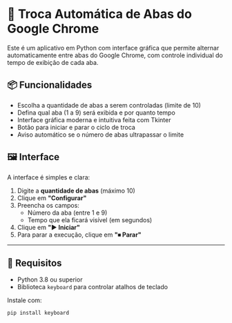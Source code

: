 # 🔁 Troca Automática de Abas do Google Chrome

Este é um aplicativo em Python com interface gráfica que permite alternar automaticamente entre abas do Google Chrome, com controle individual do tempo de exibição de cada aba.

## 📦 Funcionalidades

- Escolha a quantidade de abas a serem controladas (limite de 10)
- Defina qual aba (1 a 9) será exibida e por quanto tempo
- Interface gráfica moderna e intuitiva feita com Tkinter
- Botão para iniciar e parar o ciclo de troca
- Aviso automático se o número de abas ultrapassar o limite

## 🖼️ Interface

A interface é simples e clara:

1. Digite a **quantidade de abas** (máximo 10)
2. Clique em **"Configurar"**
3. Preencha os campos:
   - Número da aba (entre 1 e 9)
   - Tempo que ela ficará visível (em segundos)
4. Clique em **"▶ Iniciar"**
5. Para parar a execução, clique em **"⏹ Parar"**

---

## 🚀 Requisitos

- Python 3.8 ou superior
- Biblioteca `keyboard` para controlar atalhos de teclado

Instale com:

```bash
pip install keyboard
